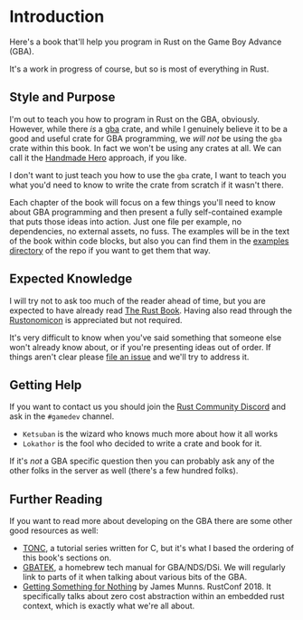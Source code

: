# Introduction

Here's a book that'll help you program in Rust on the Game Boy Advance (GBA).

It's a work in progress of course, but so is most of everything in Rust.

## Style and Purpose

I'm out to teach you how to program in Rust on the GBA, obviously. However,
while there _is_ a [gba](https://github.com/rust-console/gba) crate, and while I
genuinely believe it to be a good and useful crate for GBA programming, we _will
not_ be using the `gba` crate within this book. In fact we won't be using any
crates at all. We can call it the [Handmade Hero](https://handmadehero.org/)
approach, if you like.

I don't want to just teach you how to use the `gba` crate, I want to teach you
what you'd need to know to write the crate from scratch if it wasn't there.

Each chapter of the book will focus on a few things you'll need to know about
GBA programming and then present a fully self-contained example that puts those
ideas into action. Just one file per example, no dependencies, no external
assets, no fuss. The examples will be in the text of the book within code
blocks, but also you can find them in the [examples
directory](https://github.com/rust-console/gba/tree/master/examples) of the repo
if you want to get them that way.

## Expected Knowledge

I will try not to ask too much of the reader ahead of time, but you are expected
to have already read [The Rust Book](https://doc.rust-lang.org/book/). Having
also read through the [Rustonomicon](https://doc.rust-lang.org/nomicon/) is
appreciated but not required.

It's very difficult to know when you've said something that someone else won't
already know about, or if you're presenting ideas out of order. If things aren't
clear please [file an issue](https://github.com/rust-console/gba/issues) and
we'll try to address it.

## Getting Help

If you want to contact us you should join the [Rust Community
Discord](https://discordapp.com/invite/aVESxV8) and ask in the `#gamedev`
channel.

* `Ketsuban` is the wizard who knows much more about how it all works
* `Lokathor` is the fool who decided to write a crate and book for it.

If it's _not_ a GBA specific question then you can probably ask any of the other
folks in the server as well (there's a few hundred folks).

## Further Reading

If you want to read more about developing on the GBA there are some other good
resources as well:

* [TONC](https://www.coranac.com/tonc/text/toc.htm), a tutorial series written
  for C, but it's what I based the ordering of this book's sections on.
* [GBATEK](http://problemkaputt.de/gbatek.htm), a homebrew tech manual for
  GBA/NDS/DSi. We will regularly link to parts of it when talking about various
  bits of the GBA.
* [Getting Something for Nothing](https://www.youtube.com/watch?v=t99L3JHhLc0)
  by James Munns. RustConf 2018. It specifically talks about zero cost
  abstraction within an embedded rust context, which is exactly what we're all
  about.
